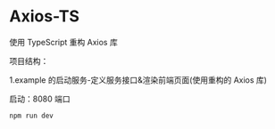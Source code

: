# Axios-TS

使用 TypeScript 重构 Axios 库

项目结构：

1.example 的启动服务-定义服务接口&渲染前端页面(使用重构的 Axios 库)

启动：8080 端口

```
npm run dev
```
